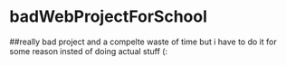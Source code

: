# badWebProjectForSchool

##really bad project and a compelte waste of time but i have to do it for some reason insted of doing actual stuff (:
